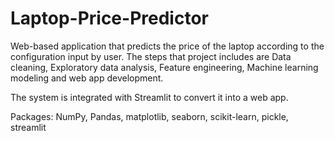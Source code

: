 # Laptop-Price-Predictor

Web-based application that predicts the price of the laptop according to the configuration input by user. The steps that project includes are Data cleaning, Exploratory data analysis, Feature engineering, Machine learning modeling and web app development.

The system is integrated with Streamlit to convert it into a web app. 

Packages: NumPy, Pandas, matplotlib, seaborn, scikit-learn, pickle, streamlit


